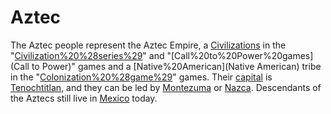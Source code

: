 # Aztec

The Aztec people represent the Aztec Empire, a [Civilizations](civilization) in the "[Civilization%20%28series%29](Civilization)" and "[Call%20to%20Power%20games](Call to Power)" games and a [Native%20American](Native American) tribe in the "[Colonization%20%28game%29](Colonization)" games. Their [capital](capital) is [Tenochtitlan](Tenochtitlan), and they can be led by [Montezuma](Montezuma) or [Nazca](Nazca). Descendants of the Aztecs still live in [Mexico](Mexico) today.